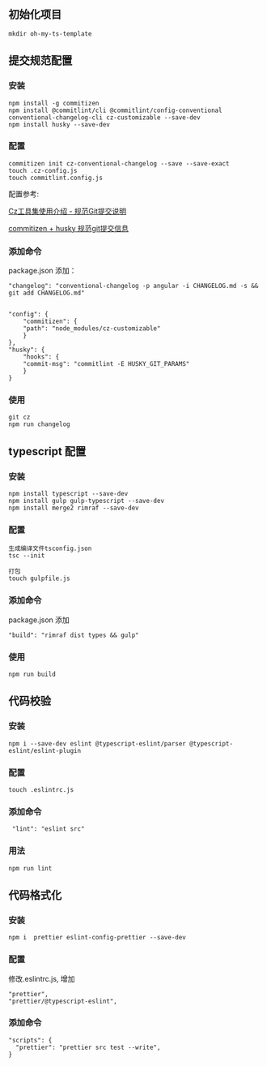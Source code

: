 ## 初始化项目 ##

    mkdir oh-my-ts-template

## 提交规范配置 ##

### 安装 ###

    npm install -g commitizen
    npm install @commitlint/cli @commitlint/config-conventional conventional-changelog-cli cz-customizable --save-dev
    npm install husky --save-dev

### 配置 ###

    commitizen init cz-conventional-changelog --save --save-exact
    touch .cz-config.js
    touch commitlint.config.js

配置参考:

[Cz工具集使用介绍 - 规范Git提交说明](url:https://juejin.im/post/6844903831893966856)

[commitizen + husky 规范git提交信息](url:https://juejin.im/post/6844904025868271629)

### 添加命令 ###

package.json 添加：

```
"changelog": "conventional-changelog -p angular -i CHANGELOG.md -s && git add CHANGELOG.md"


"config": {
    "commitizen": {
    "path": "node_modules/cz-customizable"
    }
},
"husky": {
    "hooks": {
    "commit-msg": "commitlint -E HUSKY_GIT_PARAMS"
    }
}
```

### 使用 ###

    git cz
    npm run changelog

## typescript 配置 ###

### 安装 ###

    npm install typescript --save-dev
    npm install gulp gulp-typescript --save-dev
    npm install merge2 rimraf --save-dev

### 配置 ###

    生成编译文件tsconfig.json
    tsc --init

    打包
    touch gulpfile.js

### 添加命令 ##

package.json 添加

```
"build": "rimraf dist types && gulp"
```

### 使用 ###

    npm run build

## 代码校验 ##

### 安装 ###

    npm i --save-dev eslint @typescript-eslint/parser @typescript-eslint/eslint-plugin

### 配置 ###

    touch .eslintrc.js

### 添加命令 ###

     "lint": "eslint src"

### 用法 ###

    npm run lint

## 代码格式化 ##

### 安装 ###

    npm i  prettier eslint-config-prettier --save-dev

### 配置 ###

修改.eslintrc.js, 增加

    "prettier",
    "prettier/@typescript-eslint",

### 添加命令 ###

```
"scripts": {
  "prettier": "prettier src test --write",
}
```
